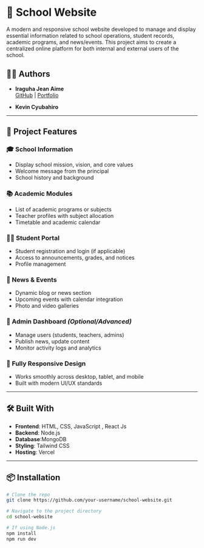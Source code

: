 # 🏫 School Website

A modern and responsive school website developed to manage and display essential information related to school operations, student records, academic programs, and news/events. This project aims to create a centralized online platform for both internal and external users of the school.

## 👨‍💻 Authors

- **Iraguha Jean Aime**  
  [GitHub](https://github.com/jeanaimeiraguha) | [Portfolio](https://iraguha-jean-aime.vercel.app/)

- **Kevin Cyubahiro**

---

## 🚀 Project Features

### 🎓 School Information
- Display school mission, vision, and core values
- Welcome message from the principal
- School history and background

### 📚 Academic Modules
- List of academic programs or subjects
- Teacher profiles with subject allocation
- Timetable and academic calendar

### 🧑‍🎓 Student Portal
- Student registration and login (if applicable)
- Access to announcements, grades, and notices
- Profile management

### 📰 News & Events
- Dynamic blog or news section
- Upcoming events with calendar integration
- Photo and video galleries

### 📢 Admin Dashboard *(Optional/Advanced)*
- Manage users (students, teachers, admins)
- Publish news, update content
- Monitor activity logs and analytics

### 📱 Fully Responsive Design
- Works smoothly across desktop, tablet, and mobile
- Built with modern UI/UX standards

---

## 🛠️ Built With

- **Frontend**: HTML, CSS, JavaScript  , React Js  
- **Backend**: Node.js   
- **Database**:MongoDB  
- **Styling**: Tailwind CSS  
- **Hosting**:  Vercel 

---

## 📦 Installation

```bash
# Clone the repo
git clone https://github.com/your-username/school-website.git

# Navigate to the project directory
cd school-website

# If using Node.js
npm install
npm run dev
